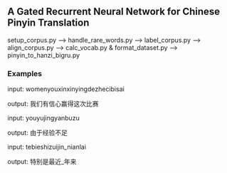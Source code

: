 ## A Gated Recurrent Neural Network for Chinese Pinyin Translation

setup_corpus.py
-->
handle_rare_words.py
-->
label_corpus.py
-->
align_corpus.py
-->
calc_vocab.py & format_dataset.py
-->
pinyin_to_hanzi_bigru.py

### Examples
input:     womenyouxinxinyingdezhecibisai

output: 我们有信心赢得这次比赛

input:     youyujingyanbuzu

output: 由于经验不足

input:     tebieshizuijin_nianlai

output: 特别是最近_年来
